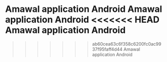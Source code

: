 Amawal application Android
Amawal application Android
<<<<<<< HEAD
Amawal application Android
=======
>>>>>>> ab60cea63c6f358c6200fc0ac9937f95faff4d44
Amawal application Android
